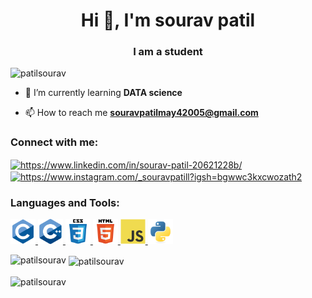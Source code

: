 <h1 align="center">Hi 👋, I'm sourav patil</h1>
<h3 align="center">I am a student</h3>

<p align="left"> <img src="https://komarev.com/ghpvc/?username=patilsourav&label=Profile%20views&color=0e75b6&style=flat" alt="patilsourav" /> </p>

- 🌱 I’m currently learning **DATA science**

- 📫 How to reach me **souravpatilmay42005@gmail.com**

<h3 align="left">Connect with me:</h3>
<p align="left">
<a href="https://linkedin.com/in/https://www.linkedin.com/in/sourav-patil-20621228b/" target="blank"><img align="center" src="https://raw.githubusercontent.com/rahuldkjain/github-profile-readme-generator/master/src/images/icons/Social/linked-in-alt.svg" alt="https://www.linkedin.com/in/sourav-patil-20621228b/" height="30" width="40" /></a>
<a href="https://instagram.com/https://www.instagram.com/_souravpatill?igsh=bgwwc3kxcwozath2" target="blank"><img align="center" src="https://raw.githubusercontent.com/rahuldkjain/github-profile-readme-generator/master/src/images/icons/Social/instagram.svg" alt="https://www.instagram.com/_souravpatill?igsh=bgwwc3kxcwozath2" height="30" width="40" /></a>
</p>

<h3 align="left">Languages and Tools:</h3>
<p align="left"> <a href="https://www.cprogramming.com/" target="_blank" rel="noreferrer"> <img src="https://raw.githubusercontent.com/devicons/devicon/master/icons/c/c-original.svg" alt="c" width="40" height="40"/> </a> <a href="https://www.w3schools.com/cpp/" target="_blank" rel="noreferrer"> <img src="https://raw.githubusercontent.com/devicons/devicon/master/icons/cplusplus/cplusplus-original.svg" alt="cplusplus" width="40" height="40"/> </a> <a href="https://www.w3schools.com/css/" target="_blank" rel="noreferrer"> <img src="https://raw.githubusercontent.com/devicons/devicon/master/icons/css3/css3-original-wordmark.svg" alt="css3" width="40" height="40"/> </a> <a href="https://www.w3.org/html/" target="_blank" rel="noreferrer"> <img src="https://raw.githubusercontent.com/devicons/devicon/master/icons/html5/html5-original-wordmark.svg" alt="html5" width="40" height="40"/> </a> <a href="https://developer.mozilla.org/en-US/docs/Web/JavaScript" target="_blank" rel="noreferrer"> <img src="https://raw.githubusercontent.com/devicons/devicon/master/icons/javascript/javascript-original.svg" alt="javascript" width="40" height="40"/> </a> <a href="https://www.python.org" target="_blank" rel="noreferrer"> <img src="https://raw.githubusercontent.com/devicons/devicon/master/icons/python/python-original.svg" alt="python" width="40" height="40"/> </a> </p>

<p><img align="left" src="https://github-readme-stats.vercel.app/api/top-langs?username=patilsourav&show_icons=true&locale=en&layout=compact" alt="patilsourav" /></p>

<p>&nbsp;<img align="center" src="https://github-readme-stats.vercel.app/api?username=patilsourav&show_icons=true&locale=en" alt="patilsourav" /></p>

<p><img align="center" src="https://github-readme-streak-stats.herokuapp.com/?user=patilsourav&" alt="patilsourav" /></p>
